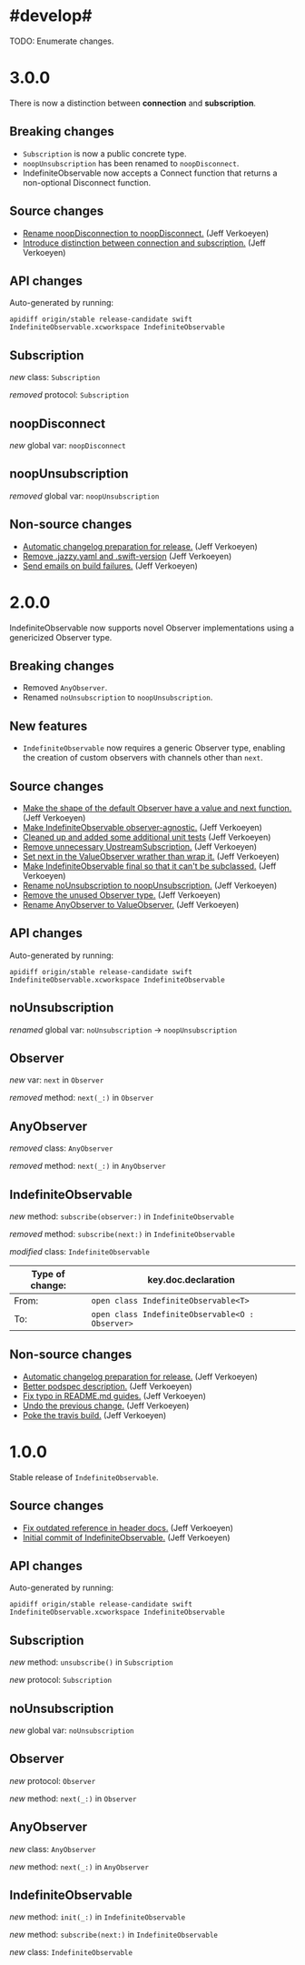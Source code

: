 # #develop#

 TODO: Enumerate changes.


# 3.0.0

There is now a distinction between **connection** and **subscription**.

## Breaking changes

- `Subscription` is now a public concrete type.
- `noopUnsubscription` has been renamed to `noopDisconnect`.
- IndefiniteObservable now accepts a Connect function that returns a non-optional Disconnect
  function.

## Source changes

* [Rename noopDisconnection to noopDisconnect.](https://github.com/material-motion/indefinite-observable-swift/commit/2ba6492b6020fe0e921cff1abe555c2550a9aaac) (Jeff Verkoeyen)
* [Introduce distinction between connection and subscription.](https://github.com/material-motion/indefinite-observable-swift/commit/441707babaf57a16975a8db32bd7dbe8fbabff7a) (Jeff Verkoeyen)

## API changes

Auto-generated by running:

    apidiff origin/stable release-candidate swift IndefiniteObservable.xcworkspace IndefiniteObservable

## Subscription

*new* class: `Subscription`

*removed* protocol: `Subscription`

## noopDisconnect

*new* global var: `noopDisconnect`

## noopUnsubscription

*removed* global var: `noopUnsubscription`

## Non-source changes

* [Automatic changelog preparation for release.](https://github.com/material-motion/indefinite-observable-swift/commit/f8bf06348285b0da9bad14aec274db2177f67cb5) (Jeff Verkoeyen)
* [Remove .jazzy.yaml and .swift-version](https://github.com/material-motion/indefinite-observable-swift/commit/cb3a4994d37c62fe1896821f60c6597408078439) (Jeff Verkoeyen)
* [Send emails on build failures.](https://github.com/material-motion/indefinite-observable-swift/commit/18f7e09ba19f4536f2c4bf710fae9e77c0acac36) (Jeff Verkoeyen)

# 2.0.0

IndefiniteObservable now supports novel Observer implementations using a genericized Observer type.

## Breaking changes

- Removed `AnyObserver`.
- Renamed `noUnsubscription` to `noopUnsubscription`.

## New features

- `IndefiniteObservable` now requires a generic Observer type, enabling the creation of custom
  observers with channels other than `next`.

## Source changes

* [Make the shape of the default Observer have a value and next function.](https://github.com/material-motion/indefinite-observable-swift/commit/a78e255c60b2ba855d16333216a78ed6147389ac) (Jeff Verkoeyen)
* [Make IndefiniteObservable observer-agnostic.](https://github.com/material-motion/indefinite-observable-swift/commit/8c30e9a2517211c6d7a36b9c5e129d2dd3ee5dda) (Jeff Verkoeyen)
* [Cleaned up and added some additional unit tests](https://github.com/material-motion/indefinite-observable-swift/commit/0a630845641602724853ccce7279331adb87368f) (Jeff Verkoeyen)
* [Remove unnecessary UpstreamSubscription.](https://github.com/material-motion/indefinite-observable-swift/commit/0914e5d866f30f756f9d5799cac6d55572190567) (Jeff Verkoeyen)
* [Set next in the ValueObserver wrather than wrap it.](https://github.com/material-motion/indefinite-observable-swift/commit/ec6d4b1410ee46ce0a46854fb14bfb9ddc0074fa) (Jeff Verkoeyen)
* [Make IndefiniteObservable final so that it can't be subclassed.](https://github.com/material-motion/indefinite-observable-swift/commit/fd5869de6aeb69add9db5f820064f604cb4d8e78) (Jeff Verkoeyen)
* [Rename noUnsubscription to noopUnsubscription.](https://github.com/material-motion/indefinite-observable-swift/commit/7ff94398942bdcbc91230330e4541ae8e5bef296) (Jeff Verkoeyen)
* [Remove the unused Observer type.](https://github.com/material-motion/indefinite-observable-swift/commit/bad9ca6f410d5ff6d9ee9b3fb142b7c120e15b6a) (Jeff Verkoeyen)
* [Rename AnyObserver to ValueObserver.](https://github.com/material-motion/indefinite-observable-swift/commit/b6a280e41ee9410e5e14c9d3368fb24b60ad1577) (Jeff Verkoeyen)

## API changes

Auto-generated by running:

    apidiff origin/stable release-candidate swift IndefiniteObservable.xcworkspace IndefiniteObservable

## noUnsubscription

*renamed* global var: `noUnsubscription` &rarr; `noopUnsubscription`

## Observer

*new* var: `next` in `Observer`

*removed* method: `next(_:)` in `Observer`

## AnyObserver

*removed* class: `AnyObserver`

*removed* method: `next(_:)` in `AnyObserver`

## IndefiniteObservable

*new* method: `subscribe(observer:)` in `IndefiniteObservable`

*removed* method: `subscribe(next:)` in `IndefiniteObservable`

*modified* class: `IndefiniteObservable`

| Type of change: | key.doc.declaration |
|---|---|
| From: | `open class IndefiniteObservable<T>` |
| To: | `open class IndefiniteObservable<O : Observer>` |

## Non-source changes

* [Automatic changelog preparation for release.](https://github.com/material-motion/indefinite-observable-swift/commit/f1f6e215013af5927dcda4e6a305714df6745732) (Jeff Verkoeyen)
* [Better podspec description.](https://github.com/material-motion/indefinite-observable-swift/commit/11df6b0e78930daed9503f5b119d59e4d4316d2f) (Jeff Verkoeyen)
* [Fix typo in README.md guides.](https://github.com/material-motion/indefinite-observable-swift/commit/8f762cdea31b76d9fb1ccb77547a4ffbdc585e12) (Jeff Verkoeyen)
* [Undo the previous change.](https://github.com/material-motion/indefinite-observable-swift/commit/ad148e61004f6aaf55527765067fe72297e1d362) (Jeff Verkoeyen)
* [Poke the travis build.](https://github.com/material-motion/indefinite-observable-swift/commit/6e0168c3f2f475c8a60aee7e8173d56af738cdfe) (Jeff Verkoeyen)

# 1.0.0

Stable release of `IndefiniteObservable`.

## Source changes

* [Fix outdated reference in header docs.](https://github.com/material-motion/indefinite-observable-swift/commit/4f3b48a12f1e2a57d1b251db0c6a8a46f58e5e41) (Jeff Verkoeyen)
* [Initial commit of IndefiniteObservable.](https://github.com/material-motion/indefinite-observable-swift/commit/f64ea2a587f03ac898198710347f65c78788fb26) (Jeff Verkoeyen)

## API changes

Auto-generated by running:

    apidiff origin/stable release-candidate swift IndefiniteObservable.xcworkspace IndefiniteObservable

## Subscription

*new* method: `unsubscribe()` in `Subscription`

*new* protocol: `Subscription`

## noUnsubscription

*new* global var: `noUnsubscription`

## Observer

*new* protocol: `Observer`

*new* method: `next(_:)` in `Observer`

## AnyObserver

*new* class: `AnyObserver`

*new* method: `next(_:)` in `AnyObserver`

## IndefiniteObservable

*new* method: `init(_:)` in `IndefiniteObservable`

*new* method: `subscribe(next:)` in `IndefiniteObservable`

*new* class: `IndefiniteObservable`
